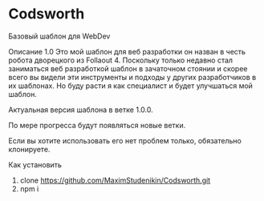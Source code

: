 # Codsworth
Базовый шаблон для WebDev

Описание 1.0
Это мой шаблон для веб разработки он назван в честь робота дворецкого из Follaout 4.
Поскольку только недавно стал заниматься веб разработкой шаблон в зачаточном стоянии и скорее всего вы видели эти инструменты и подходы у других разработчиков в их шаблонах. Но буду расти я как специалист и будет улучшаться мой шаблон.

Актуальная версия шаблона в ветке 1.0.0.

По мере прогресса будут появляться новые ветки.

Если вы хотите использовать его нет проблем только, обязательно клонируете.


Как установить 

1. clone https://github.com/MaximStudenikin/Codsworth.git
2. npm i
